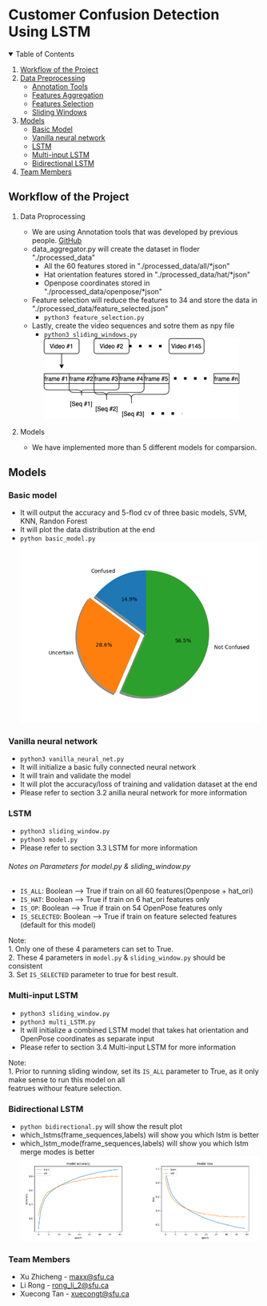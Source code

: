 # Customer Confusion Detection Using LSTM
<details open="open">
  <summary>Table of Contents</summary>
  <ol>
  <li><a href="#workflow-of-the-project">Workflow of the Project</a></li>
  <li><a href="#workflow-of-the-project">Data Preprocessing</a>
    <ul><li><a href="#workflow-of-the-project">Annotation Tools</a></li></ul>
    <ul><li><a href="#workflow-of-the-project">Features Aggregation</a></li></ul>
    <ul><li><a href="#workflow-of-the-project">Features Selection</a></li></ul>
    <ul><li><a href="#workflow-of-the-project">Sliding Windows</a></li></ul>
</li>
 <li><a href="#models">Models</a>
    <ul><li><a href="#basic-model">Basic Model</a></li></ul>
    <ul><li><a href="#vanilla-neural-network">Vanilla neural network</a></li></ul>
    <ul><li><a href="#LSTM">LSTM</a></li></ul>
    <ul><li><a href="#multi-input-LSTM">Multi-input LSTM</a></li></ul>
    <ul><li><a href="#bidirectional-LSTM">Bidirectional LSTM</a></li></ul>
<li><a href="#team-members">Team Members</a></li>
  </ol>
</details>

## Workflow of the Project
1. Data Proprocessing
    * We are using Annotation tools that was developed by previous people. [GitHub](https://github.com/leomorpho/confusion_detection)
    * data_aggregator.py will create the dataset in floder "./processed_data"
        * All the 60 features stored in "./processed_data/all/*json"
        * Hat orientation features stored in "./processed_data/hat/*json"
        * Openpose coordinates stored in "./processed_data/openpose/*json"
    * Feature selection will reduce the features to 34 and store the data in "./processed_data/feature_selected.json"
        * ` python3 feature_selection.py `
    * Lastly, create the video sequences and sotre them as npy file
        * `python3 sliding_windows.py`
![Data distribution](/img/slidingwindow.jpg "The distribution of dataset")

2. Models 
    * We have implemented more than 5 different models for comparsion. 

## Models

### Basic model
* It will output the accuracy and 5-flod cv of three basic models, SVM, KNN, Randon Forest
* It will plot the data distribution at the end
* `python basic_model.py`
![Data distribution](/img/data_dist.png "The distribution of dataset")

### Vanilla neural network
* `python3 vanilla_neural_net.py`
* It will initialize a basic fully connected neural network
* It will train and validate the model 
* It will plot the accuracy/loss of training and validation dataset at the end
* Please refer to section 3.2 anilla neural network for more information

### LSTM
* `python3 sliding_window.py`
* `python3 model.py`
* Please refer to section 3.3 LSTM for more information

###### Notes on Parameters for model.py & sliding_window.py
* `IS_ALL`: Boolean --> True if train on all 60 features(Openpose + hat_ori)
* `IS_HAT`: Boolean --> True if train on 6 hat_ori features only
* `IS_OP`: Boolean --> True if train on 54 OpenPose features only
* `IS_SELECTED`: Boolean --> True if train on feature selected features (default for this model) 

Note: </br>1. Only one of these 4 parameters can set to True. </br>2. These 4 parameters in `model.py` & `sliding_window.py` should be consistent </br>3. Set `IS_SELECTED` parameter to true for best result.


### Multi-input LSTM
* `python3 sliding_window.py`
* `python3 multi_LSTM.py`
* It will initialize a combined LSTM model that takes hat orientation and OpenPose coordinates as separate input
* Please refer to section 3.4 Multi-input LSTM for more information

Note: </br>1. Prior to running sliding window, set its `IS_ALL` parameter to True, as it only make sense to run this model on all</br>featrues withour feature selection.</br>


### Bidirectional LSTM
* `python bidirectional.py` will show the result plot
* which_lstms(frame_sequences,labels) will show you which lstm is better
* which_lstm_mode(frame_sequences,labels) will show you which lstm merge modes is better
![Bidirectional LSTM result](/img/bidirectional_lstm.png "Bidirectional LSTM result")
### Team Members
* Xu Zhicheng - maxx@sfu.ca
* Li Rong - rong_li_2@sfu.ca
* Xuecong Tan - xuecongt@sfu.ca

